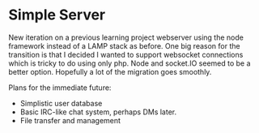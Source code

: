 # Simple Server
New iteration on a previous learning project webserver using the node framework instead of a LAMP stack as before. One big reason for the transition is that I decided I wanted to support websocket connections which is tricky to do using only php. Node and socket.IO seemed to be a better option. Hopefully a lot of the migration goes smoothly.

Plans for the immediate future:
 - Simplistic user database
 - Basic IRC-like chat system, perhaps DMs later.
 - File transfer and management
